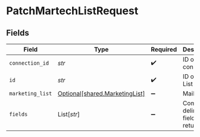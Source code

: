 # PatchMartechListRequest


## Fields

| Field                                                                  | Type                                                                   | Required                                                               | Description                                                            |
| ---------------------------------------------------------------------- | ---------------------------------------------------------------------- | ---------------------------------------------------------------------- | ---------------------------------------------------------------------- |
| `connection_id`                                                        | *str*                                                                  | :heavy_check_mark:                                                     | ID of the connection                                                   |
| `id`                                                                   | *str*                                                                  | :heavy_check_mark:                                                     | ID of the List                                                         |
| `marketing_list`                                                       | [Optional[shared.MarketingList]](../../models/shared/marketinglist.md) | :heavy_minus_sign:                                                     | Mailing List                                                           |
| `fields`                                                               | List[*str*]                                                            | :heavy_minus_sign:                                                     | Comma-delimited fields to return                                       |